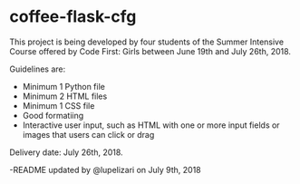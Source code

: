 # coffee-flask-cfg

This project is being developed by four students of the Summer Intensive Course offered by Code First: Girls between June 19th and July 26th, 2018.

Guidelines are:
- Minimum 1 Python file
- Minimum 2 HTML files
- Minimum 1 CSS file
- Good formatiing
- Interactive user input, such as HTML with one or more input fields or images that users can click or drag

Delivery date: July 26th, 2018.

-README updated by @lupelizari on July 9th, 2018 
